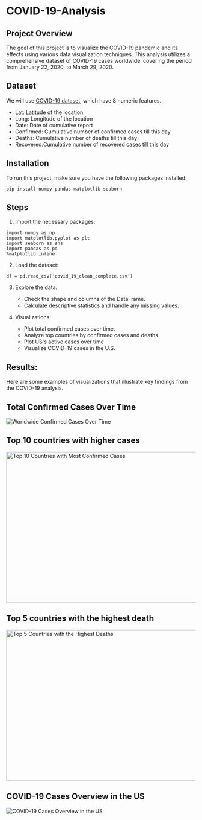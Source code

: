 # COVID-19-Analysis



## Project Overview

The goal of this project is to visualize the COVID-19 pandemic and its effects using various data visualization techniques. This analysis utilizes a comprehensive dataset of COVID-19 cases worldwide, covering the period from January 22, 2020, to March 29, 2020.


## Dataset

We will use [COVID-19 dataset](https://www.kaggle.com/imdevskp/corona-virus-report#covid_19_clean_complete.csv), which have 8 numeric features.

* Lat: Latitude of the location
* Long: Longitude of the location
* Date: Date of cumulative report
* Confirmed: Cumulative number of confirmed cases till this day
* Deaths: Cumulative number of deaths till this day
* Recovered:Cumulative number of recovered cases till this day


## Installation

To run this project, make sure you have the following packages installed:

```
pip install numpy pandas matplotlib seaborn
```

## Steps
1. Import the necessary packages:

```
import numpy as np
import matplotlib.pyplot as plt
import seaborn as sns
import pandas as pd
%matplotlib inline
```
2. Load the dataset:

```
df = pd.read_csv('covid_19_clean_complete.csv')
```

3. Explore the data:
 
   - Check the shape and columns of the DataFrame.
   - Calculate descriptive statistics and handle any missing values.



4. Visualizations:

   - Plot total confirmed cases over time.
   - Analyze top countries by confirmed cases and deaths.
   - Plot US's active cases over time
   - Visualize COVID-19 cases in the U.S.
 
## Results:

Here are some examples of visualizations that illustrate key findings from the COVID-19 analysis.


## Total Confirmed Cases Over Time

![Worldwide Confirmed Cases Over Time](https://github.com/RawanAlsaedi/INE-Data-Science-Bootcamp/blob/main/COVID-19%20Analysis/img/Worldwide%20Confirmed%20Cases%20Over%20Time.png)





## Top 10 countries with higher cases

<img src="https://github.com/RawanAlsaedi/INE-Data-Science-Bootcamp/blob/main/COVID-19%20Analysis/img/Top%2010%20countries%20having%20most%20confirmed%20cases.png" alt="Top 10 Countries with Most Confirmed Cases" width="600" height="400">

##  Top 5 countries with the highest death



<img src="https://github.com/RawanAlsaedi/INE-Data-Science-Bootcamp/blob/main/COVID-19%20Analysis/img/Top%205%20countries%20with%20the%20highest%20death.png" alt="Top 5 Countries with the Highest Deaths" width="900" height="400">




## COVID-19 Cases Overview in the US

![COVID-19 Cases Overview in the US](https://github.com/RawanAlsaedi/INE-Data-Science-Bootcamp/blob/main/COVID-19%20Analysis/img/COVID-19%20Cases%20Overview%20in%20the%20US.png)
